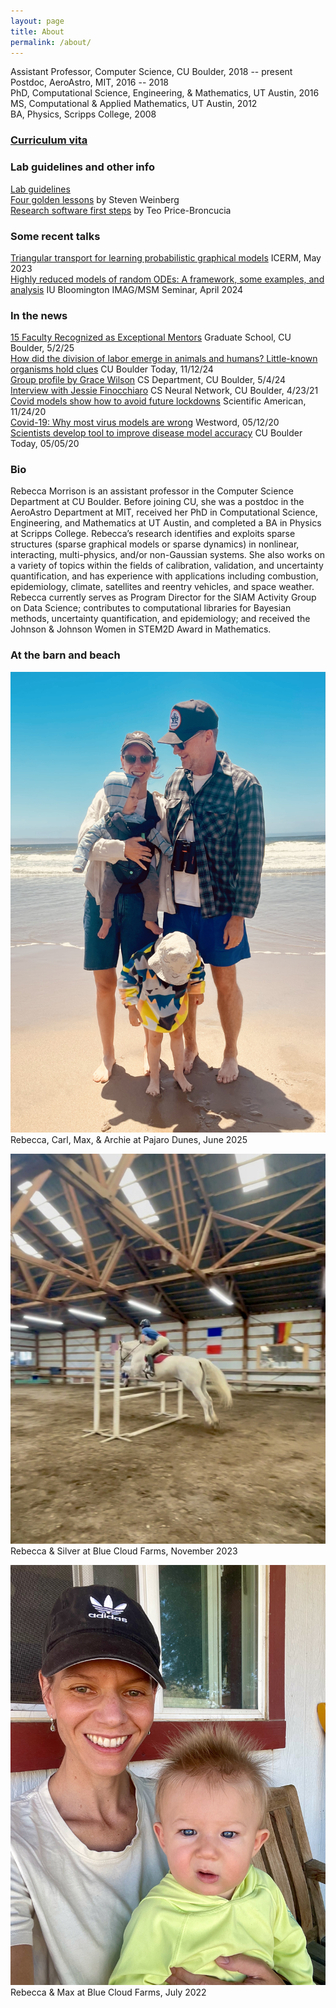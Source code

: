 ```yaml
---
layout: page
title: About
permalink: /about/
---
```


Assistant Professor, Computer Science, CU Boulder, 2018 -- present  
Postdoc, AeroAstro, MIT, 2016 -- 2018  
PhD, Computational Science, Engineering, & Mathematics, UT Austin, 2016  
MS, Computational & Applied Mathematics, UT Austin, 2012  
BA, Physics, Scripps College, 2008  

### [Curriculum vita](vita.pdf) 

### Lab guidelines and other info
[Lab guidelines](guidelines_REM_lab.pdf)  
[Four golden lessons](4-golden-lessons.pdf) by Steven Weinberg  
[Research software first steps](about/research_software_first_steps.md) by Teo Price-Broncucia

### Some recent talks
[Triangular transport for learning probabilistic graphical models](https://icerm.brown.edu/video_archive/?play=3148) ICERM, May 2023  
[Highly reduced models of random ODEs: A framework, some examples, and analysis](https://youtu.be/PxpYso46Zfs?list=PLiEtieOeWbMKh9VcQoinSwODcSZKMTGat&t=902)  IU Bloomington IMAG/MSM Seminar, April 2024

### In the news
[15 Faculty Recognized as Exceptional Mentors](https://www.colorado.edu/graduateschool/2025/05/02/fifteen-faculty-recognized-exceptional-mentors) Graduate School, CU Boulder, 5/2/25  
[How did the division of labor emerge in animals and humans? Little-known organisms hold clues](https://www.colorado.edu/today/2024/11/12/how-did-division-labor-emerge-animals-and-humans-little-known-organisms-hold-clues) CU Boulder Today, 11/12/24   
[Group profile by Grace Wilson](https://www.colorado.edu/cs/2024/05/24/embracing-uncertainty-morrison-group) CS Department, CU Boulder,  5/4/24  
[Interview with Jessie Finocchiaro](http://bouldercsgrads.org/neural-network/rebecca_morrison_nn.pdf) CS Neural Network, CU Boulder, 4/23/21  
[Covid models show how to avoid future lockdowns](https://www.scientificamerican.com/article/covid-models-show-how-to-avoid-future-lockdowns/) Scientific American, 11/24/20  
[Covid-19: Why most virus models are wrong](https://www.westword.com/news/covid-19-most-virus-models-are-wrong-colorado-expert-says-11709422) Westword, 05/12/20  
[Scientists develop tool to improve disease model accuracy](https://www.colorado.edu/today/2020/05/05/scientists-develop-tool-improve-disease-model-accuracy) CU Boulder Today, 05/05/20  

### Bio
Rebecca Morrison is an assistant professor in the Computer Science Department at CU Boulder. Before joining CU, she was a postdoc in the AeroAstro Department at MIT, received her PhD in Computational Science, Engineering, and Mathematics at UT Austin, and completed a BA in Physics at Scripps College. Rebecca’s research identifies and exploits sparse structures (sparse graphical models or sparse dynamics) in nonlinear, interacting, multi-physics, and/or non-Gaussian systems. She also works on a variety of topics within the fields of calibration, validation, and uncertainty quantification, and has experience with applications including combustion, epidemiology, climate, satellites and reentry vehicles, and space weather. Rebecca currently serves as Program Director for the SIAM Activity Group on Data Science; contributes to computational libraries for Bayesian methods, uncertainty quantification, and epidemiology; and received the Johnson & Johnson Women in STEM2D Award in Mathematics.

### At the barn and beach
![Rebecca, Carl, Max, & Archie at Pajaro Dunes, June 2025](family-dunes.jpg)
Rebecca, Carl, Max, & Archie at Pajaro Dunes, June 2025  

![Rebecca & Silver at Blue Cloud Farms, November 2023](silver.jpeg)
Rebecca & Silver at Blue Cloud Farms, November 2023  

![Rebecca & Max at Blue Cloud Farms, July 2022](R-and-M-barn.jpeg)
Rebecca & Max at Blue Cloud Farms, July 2022
